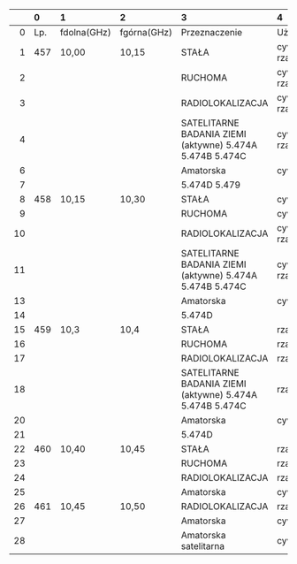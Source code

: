 |     | 0   | 1           | 2           | 3                                                        | 4               |
| --: | :-- | :---------- | :---------- | :------------------------------------------------------- | :-------------- |
|   0 | Lp. | fdolna(GHz) | fgórna(GHz) | Przeznaczenie                                            | Użytkowanie     |
|   1 | 457 | 10,00       | 10,15       | STAŁA                                                    | cywilno-rządowe |
|   2 |     |             |             | RUCHOMA                                                  | cywilno-rządowe |
|   3 |     |             |             | RADIOLOKALIZACJA                                         | cywilno-rządowe |
|   4 |     |             |             | SATELITARNE BADANIA ZIEMI (aktywne) 5.474A 5.474B 5.474C | cywilno-rządowe |
|   6 |     |             |             | Amatorska                                                | cywilne         |
|   7 |     |             |             | 5.474D 5.479                                             |                 |
|   8 | 458 | 10,15       | 10,30       | STAŁA                                                    | cywilne         |
|   9 |     |             |             | RUCHOMA                                                  | cywilne         |
|  10 |     |             |             | RADIOLOKALIZACJA                                         | cywilno-rządowe |
|  11 |     |             |             | SATELITARNE BADANIA ZIEMI (aktywne) 5.474A 5.474B 5.474C | cywilno-rządowe |
|  13 |     |             |             | Amatorska                                                | cywilne         |
|  14 |     |             |             | 5.474D                                                   |                 |
|  15 | 459 | 10,3        | 10,4        | STAŁA                                                    | rządowe         |
|  16 |     |             |             | RUCHOMA                                                  | rządowe         |
|  17 |     |             |             | RADIOLOKALIZACJA                                         | rządowe         |
|  18 |     |             |             | SATELITARNE BADANIA ZIEMI (aktywne) 5.474A 5.474B 5.474C | rządowe         |
|  20 |     |             |             | Amatorska                                                | cywilne         |
|  21 |     |             |             | 5.474D                                                   |                 |
|  22 | 460 | 10,40       | 10,45       | STAŁA                                                    | rządowe         |
|  23 |     |             |             | RUCHOMA                                                  | rządowe         |
|  24 |     |             |             | RADIOLOKALIZACJA                                         | rządowe         |
|  25 |     |             |             | Amatorska                                                | cywilne         |
|  26 | 461 | 10,45       | 10,50       | RADIOLOKALIZACJA                                         | rządowe         |
|  27 |     |             |             | Amatorska                                                | cywilne         |
|  28 |     |             |             | Amatorska satelitarna                                    | cywilne         |
